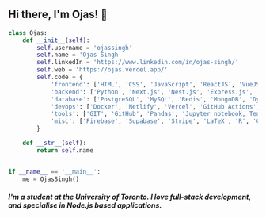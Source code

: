 ## Hi there, I'm Ojas! 👋


```python
class Ojas:
    def __init__(self):
        self.username = 'ojassingh'
        self.name = 'Ojas Singh'
        self.linkedIn = 'https://www.linkedin.com/in/ojas-singh/'
        self.web = 'https://ojas.vercel.app/'
        self.code = {
            'frontend': ['HTML', 'CSS', 'JavaScript', 'ReactJS', 'VueJS', 'Nextjs', 'TailWind'],
            'backend': ['Python', 'Next.js', 'Nest.js', 'Express.js', 'NodeJS'],
            'database': ['PostgreSQL', 'MySQL', 'Redis', 'MongoDB', 'DynamoDB'],
            'devops': ['Docker', 'Netlify', 'Vercel', 'GitHub Actions', 'AWS', 'Heroku'],
            'tools': ['GIT', 'GitHub', 'Pandas', 'Jupyter notebook, TensorFlow, NumPy'],
            'misc': ['Firebase', 'Supabase', 'Stripe', 'LaTeX', 'R', 'CockroachDB']
        }

    def __str__(self):
        return self.name


if __name__ == '__main__':
    me = OjasSingh()
```

##### I'm a student at the University of Toronto. I love full-stack development, and specialise in Node.js based applications.
